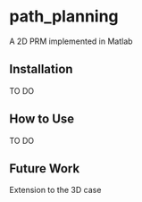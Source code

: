 # path_planning
A 2D PRM implemented in Matlab

## Installation
TO DO

## How to Use
TO DO

## Future Work
Extension to the 3D case
